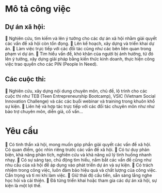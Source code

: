 # Mô tả công việc
## Dự án xã hội:
🔹 Nghiên cứu, tìm kiếm và lên ý tưởng cho các dự án xã hội nhằm giải quyết các vấn đề xã hội còn tồn đọng.
🔹 Lên kế hoạch, xây dựng và triển khai dự án.
🔹 Làm việc trực tiếp với các đối tác cũng như các bên liên quan trong phạm vi dự án.
🔹 Tìm hiểu vấn đề, khó khăn của người bị ảnh hưởng, từ đó lên ý tưởng, xây dựng giải pháp bằng kiến thức kinh doanh, thực hiện công việc trao quyền cho các PIN (People In Need).
## Các cuộc thi:
🔹 Nghiên cứu, xây dựng nội dung chuyên môn, chủ đề, lộ trình cho các cuộc thi như TEB (Teen Entrepreneurship Bootcamp), VSIC (Vietnam Social Innovation Challenge) và các các buổi webinar và training trong khuôn khổ sự kiện.
🔹 Liên hệ và hợp tác trực tiếp với các đối tác chuyên môn như như bảo trợ chuyên môn, diễn giả, cố vấn…

# Yêu cầu
🔹 Có tinh thần xã hội, mong muốn góp phần giải quyết các vấn đề xã hội. Có quan điểm, góc nhìn riêng trước các vấn đề xã hội.
🔹 Có tư duy phản biện, khả năng phân tích, nghiên cứu và khả năng xử lý tình huống nhanh nhạy.
🔹 Có sự sáng tạo, chủ động tìm hiểu, nắm bắt các vấn đề cũng như nhu cầu của xã hội để áp dụng vào phát triển dự án và sự kiện.
🔹 Có trách nhiệm trong công việc, luôn đảm bảo hiệu quả và chất lượng của công việc. Cẩn trọng và tỉ mỉ khi làm việc.
🔹 Giữ thái độ cầu tiến, sẵn sàng lắng nghe học hỏi và cải thiện.
🔹 Đã từng triển khai hoặc tham gia các dự án xã hội, sự kiện là một lợi thế.